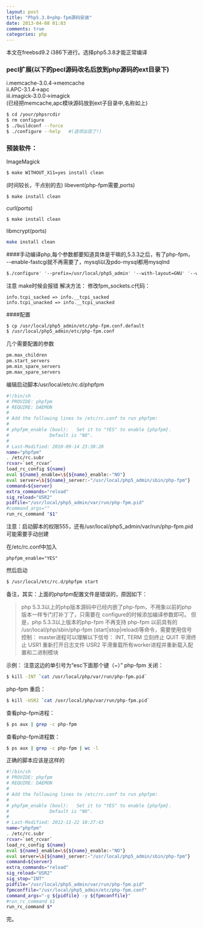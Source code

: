 ```yaml
---
layout: post
title: "Php5.3.8+php-fpm源码安装"
date: 2013-04-08 01:03
comments: true
categories: php
---
```

 
本文在freebsd9.2 i386下进行。选择php5.3.8才能正常编译

### pecl扩展(以下的pecl源码改名后放到php源码的ext目录下)
i.memcache-3.0.4->memcache<br>
ii.APC-3.1.4->apc<br>
iii.imagick-3.0.0->imagick<br>
(已经把memcache,apc模块源码放到ext子目录中,名称如上)

```sh
$ cd /your/phpsrcdir
$ rm configure
$ ./buildconf --force
$ ./configure --help   #(选项出现了!)
```

### 预装软件：
ImageMagick
```sh
$ make WITHOUT_X11=yes install clean
```

(时间较长，干点别的去)
libevent(php-fpm需要,ports)
```sh
$ make install clean
```

curl(ports)
```sh
$ make install clean
```

libmcrypt(ports)
```sh
make install clean
```

####手动编译php,每个参数都要知道具体是干嘛的,5.3.3之后，有了php-fpm，
--enable-fastcgi就不再需要了，mysqli以及pdo-mysql都用mysqlnd
```sh
$./configure' '--prefix=/usr/local/php5_admin' '--with-layout=GNU' '--with-config-file-scan-dir=/usr/local/php5_admin/etc/php' '--disable-all' '--enable-dom' '--enable-filter' '--enable-hash' '--enable-json' '--with-mcrypt' '--with-curl' '--with-pcre-regex' '--enable-mbstring' '--enable-ctype' '--enable-session' '--enable-libxml' '--enable-simplexml' '--enable-pdo' '--with-pdo-mysql=mysqlnd' '--with-mysqli=mysqlnd' '--enable-sysvsem' '--enable-sysvshm' '--enable-apc' '--enable-memcache' '--with-imagick=/usr/local' '--enable-fpm'
```

注意
make时候会报错
解决方法：
修改fpm_sockets.c代码：
```
info.tcpi_sacked => info.__tcpi_sacked  
info.tcpi_unacked => info.__tcpi_unacked  
```

####配置
```sh
$ cp /usr/local/php5_admin/etc/php-fpm.conf.default 
$ /usr/local/php5_admin/etc/php-fpm.conf
```

几个需要配置的参数
```sh
pm.max_children
pm.start_servers
pm.min_spare_servers
pm.max_spare_servers
```

编辑启动脚本/usr/local/etc/rc.d/phpfpm
```sh
#!/bin/sh
# PROVIDE: phpfpm
# REQUIRE: DAEMON
#
# Add the following lines to /etc/rc.conf to run phpfpm:
#
# phpfpm_enable (bool):   Set it to "YES" to enable {phpfpm}.
#               Default is "NO".
#
# Last-Modified: 2010-09-14 23:30:20
name="phpfpm" 
. /etc/rc.subr
rcvar=`set_rcvar`
load_rc_config ${name}
eval ${name}_enable=\${${name}_enable:-"NO"}
eval server=\${${name}_server:-"/usr/local/php5_admin/sbin/php-fpm"}
command=${server}
extra_commands="reload" 
sig_reload="USR2" 
pidfile="/usr/local/php5_admin/var/run/php-fpm.pid" 
#command_args="" 
run_rc_command "$1" 
```
   注意：启动脚本的权限555，还有/usr/local/php5_admin/var/run/php-fpm.pid可能需要手动创建

在/etc/rc.conf中加入
```
phpfpm_enable="YES"
```

然后启动
```sh
$ /usr/local/etc/rc.d/phpfpm start
```

备注，其实：上面的phpfpm配置文件是错误的，原因如下：
> php 5.3.3以上的php版本源码中已经内嵌了php-fpm，不用象以前的php版本一样专门打补丁了，只需要在
configure的时候添加编译参数即可。
> 但是，php 5.3.3以上版本的php-fpm 不再支持 php-fpm 以前具有的 /usr/local/php/sbin/php-fpm 
(start|stop|reload)等命令，需要使用信号控制：
> master进程可以理解以下信号：
> INT, TERM 立刻终止
> QUIT 平滑终止
> USR1 重新打开日志文件
> USR2 平滑重载所有worker进程并重新载入配置和二进制模块

示例：
注意这边的单引号为“esc下面那个键（~）”
php-fpm 关闭：
```sh
$ kill -INT `cat /usr/local/php/var/run/php-fpm.pid`
```
php-fpm 重启：
```sh
$ kill -USR2 `cat /usr/local/php/var/run/php-fpm.pid`
```
查看php-fpm进程：
```sh
$ ps aux | grep -c php-fpm
```
查看php-fpm进程数：
```sh
$ ps aux | grep -c php-fpm | wc -l
```

正确的脚本应该是这样的
```sh
#!/bin/sh
# PROVIDE: phpfpm
# REQUIRE: DAEMON
#
# Add the following lines to /etc/rc.conf to run phpfpm:
#
# phpfpm_enable (bool):   Set it to "YES" to enable {phpfpm}.
#               Default is "NO".
#
# Last-Modified: 2012-11-22 10:27:43
name="phpfpm"
. /etc/rc.subr
rcvar=`set_rcvar`
load_rc_config ${name}
eval ${name}_enable=\${${name}_enable:-"NO"}
eval server=\${${name}_server:-"/usr/local/php5_admin/sbin/php-fpm"}
command=${server}
extra_commands="reload"
sig_reload="USR2"
sig_stop="INT"
pidfile="/usr/local/php5_admin/var/run/php-fpm.pid"
fpmconffile="/usr/local/php5_admin/etc/php-fpm.conf"
command_args="-g ${pidfile} -y ${fpmconffile}"
#run_rc_command $1
run_rc_command $*
```

完。
